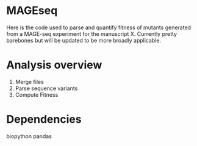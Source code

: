 # MAGEseq

Here is the code used to parse and quantify fitness of mutants generated from a MAGE-seq experiment for the manuscript X. Currently pretty barebones but will be updated to be more broadly applicable. 




# Analysis overview
1. Merge files
2. Parse sequence variants
3. Compute Fitness

# Dependencies
biopython
pandas




